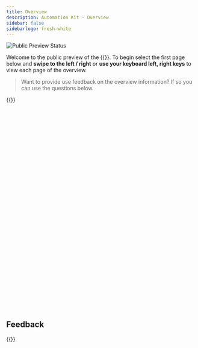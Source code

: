 ```yaml
---
title: Overview
description: Automation Kit - Overview
sidebar: false
sidebarlogo: fresh-white
---
```


<div class="optional">

![Public Preview Status](/images/illustrations/status-public-preview.svg)

Welcome to the public preview of the {{<product-name>}}. To begin select the first page below and **swipe to the left / right** or **use your keyboard left, right keys** to view each page of the overview.

> Want to provide use feedback on the overview information? If so you can use the questions below.

</div>

{{<presentation slides="1,2,3,4,5,6,7,8,9,10,11,12,13,14,15,16,17,18,19,20">}}

<div class="optional">

<style>
    @media only screen and (max-width: 1024px) {
        .mobileSpacer { margin-bottom: 60vw }
    }
</style>

<div class="mobileSpacer">
</div>

## Feedback

{{<questions name="overview.json" completed="Thank you for providing feedback" showNavigationButtons=false >}}

</div>

<style>
    .fullscreen.optional {
        display: none !important
    }
    nav > .fullscreen.container {
        display: none !important
    }
    section.fullscreen {
        padding: 10px !important;
    }
    .reveal.fullscreen {
    }
}
</style>

<style>
     .page { display: none }
</style>

<div id="slide1" class="page" data-audio="https://powercat-automation-kit.azureedge.net/overview/Slide01.mp3">

![Automation Kit Overview](https://powercat-automation-kit.azureedge.net/overview/Slide01.SVG)

<aside class="notes">

The key scenario of the Automation Kit for Power Platform is to accelerate the usage of the Power Automate for desktop solutions by allowing you define, review, and monitor in near real time the return on investment by automation of existing processes.

</aside>

</div>

<div id="slide2" class="page" data-audio="https://powercat-automation-kit.azureedge.net/overview/Slide02.mp3">

![Automation Kit Features](https://powercat-automation-kit.azureedge.net/overview/Slide02.SVG)

<aside class="notes">

The key features of the Automation Kit are to allow you to manage, govern and scale automation adoption by leveraging the experiences that we have gained from working with customers worldwide.

We do this by allowing you to monitor in near real time, the planning and impact of projected savings against actual savings based on monitored automation analytics.

The kit focuses on a range of personas from business decision makers, process owners, makers to create the automation process and administration teams so that each user group can measure the impact of the investment.

This process is supported by hyper automation leveraging the value of the Microsoft Cloud to provide and end to end Application Lifecycle management process.

Each of these pieces is supported by the wider Microsoft Security and governance process that allows you to manage and monitor the solutions deployed.

<aside>

</div>

<div id="slide3" class="page" data-audio="https://powercat-automation-kit.azureedge.net/overview/Slide03.mp3">

![Automation Center of Excellence Overview](https://powercat-automation-kit.azureedge.net/overview/Slide03.SVG)

<aside class="notes">

To successfully operate a Automation Center of excellence there are multiple components to build and grow over time. To accelerate this process the Automation Kit together with the CoE Kit allows you to combine hands-on tooling together with our whitepaper guidance to help you apply different components of your center of excellence.

For example the Automation Backlog can be used to brainstorm potential automation projects and decide on the projects to automate. This can be combined with a robust application lifecycle management process to build, deploy and monitor the solution.

From an operational and risk point of view to control access to connectors and data and provide operational telemetry on the impact of the deployed solutions against the defined targets.

</aside>

</div>

<div id="slide4" class="page" data-audio="https://powercat-automation-kit.azureedge.net/overview/Slide04.mp3">

![Automation Kit vs CoE Kit](https://powercat-automation-kit.azureedge.net/overview/Slide04.SVG)

<aside class="notes">

The Power Platform CoE Kit include a focus on wider tenant and environment managed.

The automation kit complements these set of tools by focusing specifically on key elements of Power Automate Desktop flows so that the ROI and impact can he demonstrated in near real time.

Over time we will add additional modules to the Automation Kit beyond ROI. For example, we are developing a migration module that allows you to move legacy automation projects to Power Automate at scale.

<aside>

</div>

<div id="slide5" class="page" data-audio="https://powercat-automation-kit.azureedge.net/overview/Slide05.mp3">

![Corporate Automation Strategy](https://powercat-automation-kit.azureedge.net/overview/Slide05.SVG)

<aside class="notes">

Your corporate automation strategy combines key involvement of your decision makers, process owners, information technology team and risk teams to successfully define, monitor and govern the end to end automation process.

</aside>

</div>

<div id="slide6" class="page" data-audio="https://powercat-automation-kit.azureedge.net/overview/Slide06.mp3">

![Automation Kit - Sample Lifecycle](https://powercat-automation-kit.azureedge.net/overview/Slide06.SVG)

<aside class="notes">

Combining these roles together we can follow the process from Corporate Goals, through the process ideation and approval process. Into build and delivery of the selected automation project. Finally the different stakeholders can monitor the impact of the automation project against the expected goals.

</aside>

</div>

<div id="slide7" class="page" data-audio="https://powercat-automation-kit.azureedge.net/overview/Slide07.mp3">

![Leveraging Automation Kit](https://powercat-automation-kit.azureedge.net/overview/Slide07.SVG)

<aside class="notes">

The Automation Kit enables this process by providing a set of low code components that can be customized. They map to the sample lifecycle allowing data to be aggregated from deployed environments and displayed near real time to stakeholders in the Power BI dashboard.

</aside>

</div>

<div id="slide8" class="page" data-audio="https://powercat-automation-kit.azureedge.net/overview/Slide08.mp3">

![Automation Projects](https://powercat-automation-kit.azureedge.net/overview/Slide08.SVG)

<aside class="notes">

The automation project application allows you to manage your discovery and approval process. You can use the collected data so you can prioritize the projects that will make the best impact in the organization.

</aside>

</div>

<div id="slide9" class="page" data-audio="https://powercat-automation-kit.azureedge.net/overview/Slide09.mp3">

![Automation Center](https://powercat-automation-kit.azureedge.net/overview/Slide09.SVG)

<aside class="notes">

The Automation center application can be used by administration team to map the deployed projects to environments to allow monitoring of the solutions against projected goals.

</aside>

</div>

<div id="slide10" class="page" data-audio="https://powercat-automation-kit.azureedge.net/overview/Slide10.mp3">

![Automation Solution Manager](https://powercat-automation-kit.azureedge.net/overview/Slide10.SVG)

<aside class="notes">

Is used by system administrators to enable metering of the solutions for inclusion in the Power BI reports

</aside>

</div>

<div id="slide11" class="page" data-audio="https://powercat-automation-kit.azureedge.net/overview/Slide11.mp3">

![Power BI Dashboard](https://powercat-automation-kit.azureedge.net/overview/Slide11.SVG)

<aside class="notes">

The Power BI dashboard provide the end to end view of the Automation Projects, expected goals and actual savings as automation projects are implemented.

In addition it provides operational monitoring of the health of the deployed solutions.

</aside>

</div>

<div id="slide12" class="page" data-audio="https://powercat-automation-kit.azureedge.net/overview/Slide12.mp3">

![Automation Maturity Model](https://powercat-automation-kit.azureedge.net/overview/Slide12.SVG)

<aside class="notes">

The automation maturity model can be a useful framework to determine where you are on your automation journey. They can provide a roadmap for areas that can be automated over time to scale to more defined, capable and efficient process.

The Automation Kit and CoE Kit provide you useful tools and guidance to help you accelerate your journey to move to high levels of automation.

</aside>

</div>

<div id="slide13" class="page" data-audio="https://powercat-automation-kit.azureedge.net/overview/Slide13.mp3">

![Monitor Automation Kit Releases](https://powercat-automation-kit.azureedge.net/overview/Slide13.SVG)

<aside class="notes">

From our GitHub site you can use the **Watch** drop down item to select **Releases** so that you are notified as we update the Automation Kit.

</aside>

</div>

<div id="slide14" class="page" data-audio="https://powercat-automation-kit.azureedge.net/overview/Slide14.mp3">

![Automation Kit Release](https://powercat-automation-kit.azureedge.net/overview/Slide14.SVG)

<aside class="notes">

You can review our release notes for each release for guidance on what has changed, how to install and upgrade the Automation Kit.

</aside>

</div>

<div id="slide15" class="page" data-audio="https://powercat-automation-kit.azureedge.net/overview/Slide15.mp3">

![Automation Kit Getting Started](https://powercat-automation-kit.azureedge.net/overview/Slide15.SVG)

<aside class="notes">

The key change has been to improve our getting started process so that it can be tailor to your role and guide you on the path to getting started as quickly as possible.

</aside>

</div>

<div id="slide16" class="page" data-audio="https://powercat-automation-kit.azureedge.net/overview/Slide16.mp3">

![What's Next](https://powercat-automation-kit.azureedge.net/overview/Slide16.SVG)

<aside class="notes">

We have a continual process of looking at items that are prioritized from out backlog for inclusion in each milestone. Each milestone is a guide of when the feature may be released. This release schedule may change based on priority feedback from customers and meeting our quality gates prior to release.

Overtime features from the Automation Kit will be considered for inclusion in the the out of the box in product experience. As this occurs features will be deprecated from the Automation Kit to allow migration to the in product features.

For features where telemetry and customer impact show limited impact we will look to de-invest from those features so that we can focus on higher priority areas.

</aside>

</div>

<div id="slide17" class="page" data-audio="https://powercat-automation-kit.azureedge.net/overview/Slide17.mp3">

![Simplifying the Install Process](https://powercat-automation-kit.azureedge.net/overview/Slide17.SVG)

<aside class="notes">

Building on the work from October the key focus will be looking for steps to simplify the install process further. The goal is to make the installation of dependencies and the initial data setup to get hands on with a working system much faster.

</aside>

</div>

<div id="slide18" class="page" data-audio="https://powercat-automation-kit.azureedge.net/overview/Slide18.mp3">

![Sample Data](https://powercat-automation-kit.azureedge.net/overview/Slide18.SVG)

<aside class="notes">

Extending on the install process, Data Packs will provide the ability to import predefined sample data and/or industry specific goals into your environment. For example you can quickly setup and demonstrate the process working end to end so demonstrate the expected process and customize it to your organization.

</aside>

</div>

<div id="slide19" class="page" data-audio="https://powercat-automation-kit.azureedge.net/overview/Slide19.mp3">

![End to end ALM](https://powercat-automation-kit.azureedge.net/overview/Slide19.SVG)

<aside class="notes">

Extending on the existing ALM Accelerator features, we are planning to add RPA specific actions that make the process of integrating Power Automate Desktop components into an automated deployment and review process.

</aside>

</div>

<div id="slide20" class="page" data-audio="https://powercat-automation-kit.azureedge.net/overview/Slide20.mp3">

![Futures](https://powercat-automation-kit.azureedge.net/overview/Slide20.SVG)

<aside class="notes">

Looking further into our milestones we back backlog items to expand the new Migration Module to the Automation.

Deeper integration with Process advisor to assist with the process of identify and qualifying the expected ROI of automation

As we look to augment the hosted RPA Agents we will look to provide examples that accelerate the use of Azure hosted agents for customers that required Infrastructure Operations automation to integrate with deployed automation projects.

</aside>

</div>

